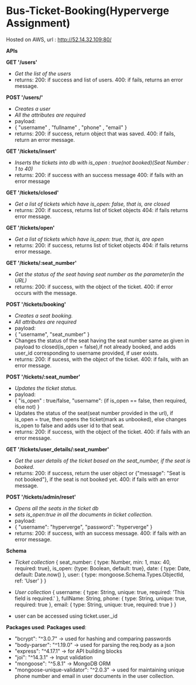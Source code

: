 # Bus-Ticket-Booking(Hyperverge Assignment)

Hosted on AWS, url : http://52.14.32.109:80/

**APIs**

**GET '/users'**
* *Get the list of the users*
* returns:
200: if success and list of users.
400: if fails, returns an error message.

**POST '/users/'**
* *Creates a user*
* *All the attributes are required*
* payload:
* {
	"username" , "fullname" , "phone" , "email"
}
* returns:
200: if success, return object that was saved.
400: if fails, return an error message.

**GET '/tickets/insert'**
* *Inserts the tickets into db with is_open : true(not booked)(Seat Number : 1 to 40)*
* returns:
200: if success with an success message
400: if fails with an error message

**GET '/tickets/closed'**
* *Get a list of tickets which have is_open: false, that is, are closed*
* returns:
200: if success, returns list of ticket objects
404: if fails returns error message.

**GET '/tickets/open'**
* *Get a list of tickets which have is_open: true, that is, are open*
* returns:
200: if success, returns list of ticket objects
404: if fails returns error message.

**GET '/tickets/:seat_number'**
* *Get the status of the seat having seat number as the parameter(in the URL)*
* returns:
200: if success, with the object of the ticket.
400: if error occurs with the message.

**POST '/tickets/booking'**
* *Creates a seat booking.*
* *All attributes are required*
* payload:
* {
	"username", "seat_number"
}
* Changes the status of the seat having the seat number same as given in payload to closed(is_open = false),if not already booked, and adds user_id corresponding to username provided, if user exists.
* returns:
200: if sucess, with the object of the ticket.
400: if fails, with an error message.

**POST '/tickets/:seat_number'**
* *Updates the ticket status.*
* payload: 
* {
	"is_open" : true/false, "username": (if is_open == false, then required, else not)
}
* Updates the status of the seat(seat number provided in the url), if is_open = true, then opens the ticket(mark as unbooked), else changes is_open to false and adds user id to that seat.
* returns:
200: if success, with the object of the ticket.
400: if fails with an error message.

**GET '/tickets/user_details/:seat_number'**
* *Get the user details of the ticket based on the seat_number, if the seat is booked.*
* returns:
200: if success, return the user object or {"message": "Seat is not booked"}, if the seat is not booked yet.
400: if fails with an error message.

**POST '/tickets/admin/reset'**
* *Opens all the seats in the ticket db*
* *sets is_open:true in all the documents in ticket collection.*
* payload:
* {
	"username": "hyperverge",
	"password": "hyperverge"
}
* returns:
200: if success, with an success message.
400: if fails with an error message.

**Schema**
* *Ticket collection*
{
	seat_number: { type: Number, min: 1, max: 40, required: true},
	is_open: {type: Boolean, default: true},
	date: { type: Date, default: Date.now() },
	user: { type: mongoose.Schema.Types.ObjectId, ref: 'User' }
}

* *User collection*
{
	username: { type: String, unique: true, required: 'This field is required.' },
	fullName: String,
	phone: { type: String, unique: true, required: true },
	email: { type: String, unique: true, required: true }
}

* user can be accessed using ticket.user._id

**Packages used**:
**Packages used**:
* "bcrypt": "^3.0.7" -> used for hashing and comparing passwords
* "body-parser": "^1.19.0" -> used for parsing the req.body as a json
* "express": "^4.17.1" -> for API building blocks
* "joi": "^14.3.1" -> Input validation
* "mongoose": "^5.8.1" -> MongoDB ORM
* "mongoose-unique-validator": "^2.0.3" -> used for maintaining unique phone number and email in user documents in the user collection.
